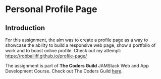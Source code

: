 # Personal Profile Page

## Introduction

For this assignment, the aim was to create a profile page as a way to showcase the ability to build a responsive web page, show a portfolio of work and to boost online profile. Check out my attempt: https://robbailiff.github.io/profile-page/

The assignment is part of **The Coders Guild** JAMStack Web and App Development Course. Check out The Coders Guild [here](https://www.thecodersguild.org.uk/).